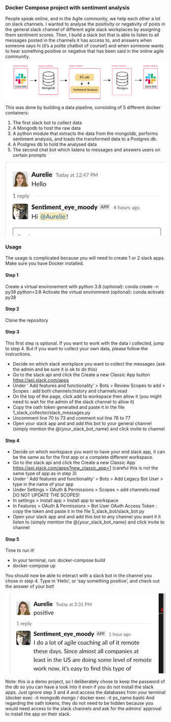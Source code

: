 ### Docker Compose project with sentiment analysis 

People speak online, and in the Agile community, we help each other a lot on slack channels. I wanted to analyse the positivity or negativity of posts in the general slack channel of different agile slack workplaces by assigning them sentiment scores. 
Then, I build a slack bot that is able to listen to all messages posted in the channels it has access to, and answers when someone says hi (it’s a polite chatbot of course!) and when someone wants to hear something positive or negative that has been said in the online agile community.
![visualization](./images/data_pipeline.png)
This was done by building a data pipeline, consisting of 5 different docker containers:
1) The first slack bot to collect data
2) A Mongodb to host the raw data
3) A python module that extracts the data from the mongoldb, performs sentiment analysis, and loads the transformed data to a Postgres db. 
4) A Postgres db to hold the analysed data
5) The second chat bot which listens to messages and answers users on certain prompts

![visualization](./images/hi.png) 

### Usage 
The usage is complicated because you will need to create 1 or 2 slack apps. Make sure you have Docker installed.

#### Step 1
Create a virtual environement with python 3.8 (optional): conda create -n py38 python=3.8 
Activate the virtual environment (optional): conda activate py38

#### Step 2
Clone the repository

#### Step 3
This first step is optional. If you want to work with the data I collected, jump to step 4. But if you want to collect your own data, please follow the instructions.
- Decide on which slack workplace you want to collect the messages (ask the admin and be sure it is ok to do this)
- Go to the slack api and click the Create a new Classic App button https://api.slack.com/apps
- Under ‘ Add features and functionality’  > Bots > Review Scopes to add > Scopes : add both channels:history and channels:read
- On the top of the page, click add to workspace then allow it (you might need to wait for the admin of the slack channel to allow it) 
- Copy the oath token generated and paste it in the file 1_slack_collector/slack_messages.py
- Uncomment line 70 to 73 and comment out line 76 to 77
- Open your slack app and and add this bot to your general channel (simply mention the @{your_slack_bot_name}  and click invite to channel 

#### Step 4
- Decide on which workspace you want to have your end slack app, it can be the same as for the first app or a complete different workspace. 
- Go to the slack api and click the Create a new Classic App  https://api.slack.com/apps?new_classic_app=1 (careful this is not the same type of app as in step 3)
- Under ‘ Add features and functionality’  > Bots > Add Legacy Bot User > type in the name of your app 
- Under Settings > OAuth & Permissions > Scopes > add channels:read
DO NOT UPDATE THE SCOPES! 
- In settings > Install app > Install app to workspace 
- In Features > OAuth & Permissions > Bot User OAuth Access Token : copy the token and paste it in the file 5_slack_bot/slack_bot.py
- Open your slack app and and add this bot to any channel you want it it listen to (simply mention the @{your_slack_bot_name}  and click invite to channel

#### Step 5
Time to run it! 
- In your terminal, run: docker-compose build 
- docker-compose up 

You should now be able to interact with a slack bot in the channel you chose in step 4. Type in ‘Hello’, or ‘say something positive’, and check out the answer of your bot! 

![visualization](./images/answer.png)

Note: this is a demo project, so I deliberately chose to keep the password of the db so you can have a look into it even if you do not install the slack apps. Just ignore step 3 and 4 and access the databases from your terminal (docker exec -it mongodb mongo / docker exec -it ps_name bash) 
And regarding the oath tokens, they do not need to be hidden because you would need access to the slack channels and ask for the admins’ approval to install the app on their slack. 

